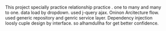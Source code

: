 This project specially practice relationship practice . one to many  and many to one. data load by dropdown.  used j-query ajax.  Oninon Arcitecture flow. used generic repository and genric service layer. Dependency injection loosly cuple design by interface.  so alhamdullha for get better confidence.
